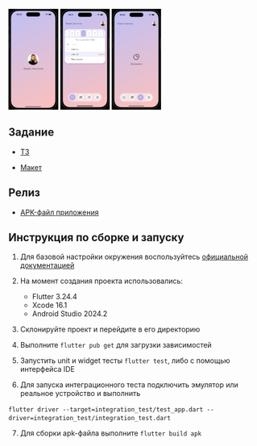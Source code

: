 <img src="assets/screenshots/1.png" alt="image" width="auto" height="200"> <img src="assets/screenshots/2.png" alt="image" width="auto" height="200"> <img src="assets/screenshots/3.png" alt="image" width="auto" height="200">

## Задание

- [ТЗ](https://docs.google.com/document/d/13lOHtIi1ilRMXs6qc8Gl0oRrPM03D0Hiuyc3y0CL-hs/edit?tab=t.0#heading=h.e0lwp1j3jtso)

- [Макет](https://www.figma.com/design/xzlbsdNK7ezZHT69Urw39C/Untitled?node-id=0-1&node-type=canvas&t=l7FoR63gs2m11SdV-0)

## Релиз

- [APK-файл приложения](https://drive.google.com/file/d/1GuNmK7Xyv2FacjHQz0pHfo-sh2Xfe_lo/view?usp=sharing)

## Инструкция по сборке и запуску

1. Для базовой настройки окружения воспользуйтесь [официальной документацией](https://docs.flutter.dev/get-started/install)

2. На момент создания проекта использовались:
    - Flutter 3.24.4
    - Xcode 16.1
    - Android Studio 2024.2

3. Склонируйте проект и перейдите в его директорию

4. Выполните `flutter pub get` для загрузки зависимостей

5. Запустить unit и widget тесты `flutter test`, либо с помощью интерфейса IDE

6. Для запуска интеграционного теста подключить эмулятор или реальное устройство и выполнить

`flutter driver --target=integration_test/test_app.dart --driver=integration_test/integration_test.dart`

7. Для сборки apk-файла выполните `flutter build apk`